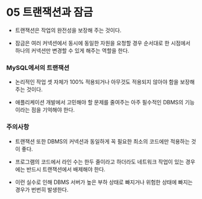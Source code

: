 # 05 트랜잭션과 잠금
- 트랜잭션은 작업의 완전성을 보장해 주는 것이다. 

- 잠금은 여러 커넥션에서 동시에 동일한 자원을 요청할 경우 순서대로 한 시점에서 하나의 커넥션만 변경할 수 있게 해주는 역할을 한다.

### MySQL에서의 트랜잭션
- 논리적인 작업 셋 자체가 100% 적용되거나 아무것도 적용되지 않아야 함을 보장해 주는 것이다.

- 애플리케이션 개발에서 고민해야 할 문제를 줄여주는 아주 필수적인 DBMS의 기능이라는 점을 기억해야 한다.

### 주의사항
- 트랜잭션 또한 DBMS의 커넥션과 동일하게 꼭 필요한 최소의 코드에만 적용하는 것이 좋다.

- 프로그램의 코드에서 라인 수는 한두 줄이라고 하더라도 네트워크 작업이 있는 경우에는 반드시 트랜잭션에서 배제해야 한다.

- 이런 실수로 인해 DBMS 서버가 높은 부하 상태로 빠지거나 위험한 상태에 빠지는 경우가 번번히 발생한다.